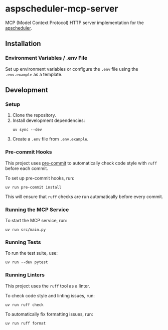 # aspscheduler-mcp-server

MCP (Model Context Protocol) HTTP server implementation for the [apscheduler](https://github.com/agronholm/apscheduler).

## Installation

### Environment Variables / .env File

Set up environment variables or configure the `.env` file using the `.env.example` as a template.

## Development

### Setup

1. Clone the repository.
2. Install development dependencies:
   ```
   uv sync --dev
   ```
3. Create a `.env` file from `.env.example`.

### Pre-commit Hooks

This project uses [pre-commit](https://pre-commit.com/) to automatically check code style with `ruff` before each commit.

To set up pre-commit hooks, run:
```
uv run pre-commit install
```

This will ensure that `ruff` checks are run automatically before every commit.

### Running the MCP Service

To start the MCP service, run:
```
uv run src/main.py
```

### Running Tests

To run the test suite, use:
```
uv run --dev pytest
```

### Running Linters

This project uses the `ruff` tool as a linter.

To check code style and linting issues, run:
```
uv run ruff check
```

To automatically fix formatting issues, run:
```
uv run ruff format
```
